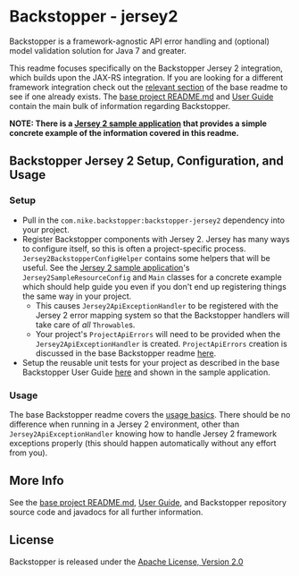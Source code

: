 # Backstopper - jersey2

Backstopper is a framework-agnostic API error handling and (optional) model validation solution for Java 7 and greater.

This readme focuses specifically on the Backstopper Jersey 2 integration, which builds upon the JAX-RS integration. If you are looking for a different framework integration check out the [relevant section](../README.md#framework_modules) of the base readme to see if one already exists. The [base project README.md](../README.md) and [User Guide](../USER_GUIDE.md) contain the main bulk of information regarding Backstopper. 

**NOTE: There is a [Jersey 2 sample application](../samples/sample-jersey2/) that provides a simple concrete example of the information covered in this readme.**

## Backstopper Jersey 2 Setup, Configuration, and Usage

### Setup

* Pull in the `com.nike.backstopper:backstopper-jersey2` dependency into your project.
* Register Backstopper components with Jersey 2. Jersey has many ways to configure itself, so this is often a project-specific process. `Jersey2BackstopperConfigHelper` contains some helpers that will be useful. See the [Jersey 2 sample application](../samples/sample-jersey2/)'s `Jersey2SampleResourceConfig` and `Main` classes for a concrete example which should help guide you even if you don't end up registering things the same way in your project. 
    * This causes `Jersey2ApiExceptionHandler` to be registered with the Jersey 2 error mapping system so that the Backstopper handlers will take care of *all* `Throwable`s.
    * Your project's `ProjectApiErrors` will need to be provided when the `Jersey2ApiExceptionHandler` is created. `ProjectApiErrors` creation is discussed in the base Backstopper readme [here](../README.md#quickstart_usage_project_api_errors).
* Setup the reusable unit tests for your project as described in the base Backstopper User Guide [here](../USER_GUIDE.md#reusable_tests) and shown in the sample application. 

### Usage

The base Backstopper readme covers the [usage basics](../README.md#quickstart_usage). There should be no difference when running in a Jersey 2 environment, other than `Jersey2ApiExceptionHandler` knowing how to handle Jersey 2 framework exceptions properly (this should happen automatically without any effort from you).

## More Info

See the [base project README.md](../README.md), [User Guide](../USER_GUIDE.md), and Backstopper repository source code and javadocs for all further information.

## License

Backstopper is released under the [Apache License, Version 2.0](http://www.apache.org/licenses/LICENSE-2.0)
